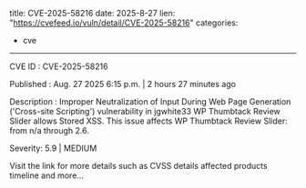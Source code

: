  
title: CVE-2025-58216
date: 2025-8-27
lien: "https://cvefeed.io/vuln/detail/CVE-2025-58216"
categories:
  - cve
---

CVE ID : CVE-2025-58216

Published :  Aug. 27
2025
6:15 p.m. | 2 hours
27 minutes ago

Description : Improper Neutralization of Input During Web Page Generation ('Cross-site Scripting') vulnerability in jgwhite33 WP Thumbtack Review Slider allows Stored XSS. This issue affects WP Thumbtack Review Slider: from n/a through 2.6.

Severity: 5.9 | MEDIUM

Visit the link for more details
such as CVSS details
affected products
timeline
and more...
